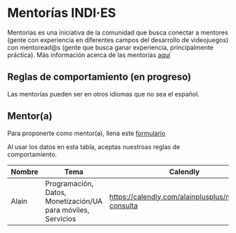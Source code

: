 # Mentorías INDI·ES

Mentorías es una iniciativa de la comunidad que busca conectar a mentores (gente con experiencia en diferentes campos del desarrollo de videojuegos) con   mentoread@s (gente que busca ganar experiencia, principalmente práctica).
Más información acerca de las mentorías [aquí](https://es.wikipedia.org/wiki/Mentor%C3%ADa)

## Reglas de comportamiento (en progreso)
Las mentorías pueden ser en otros idiomas que no sea el español.

## Mentor(a)
Para proponerte como mentor(a), llena este [formulario](https://docs.google.com/forms/d/1GrudLaOhlcfiZmY-q_ENvC6bdhUSwgd72KR31ewOSU0)

Al usar los datos en esta tabla, aceptas nuestroas reglas de comportamiento.

|Nombre|Tema|Calendly|Twitter|Idioma
|---|---|---|---|---|
|Alain|Programación, Datos, Monetización/UA para móviles, Servicios|https://calendly.com/alainplusplus/mentoria-consulta|[@alainplusplus](https://twitter.com/alainplusplus)|ES/EN
